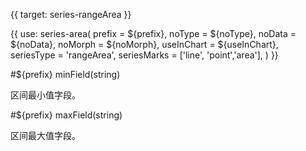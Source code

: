 {{ target: series-rangeArea }}

{{ use: series-area(
  prefix = ${prefix},
  noType = ${noType},
  noData = ${noData},
  noMorph = ${noMorph},
  useInChart = ${useInChart},
  seriesType = 'rangeArea',
  seriesMarks = ['line', 'point','area'],
) }}

#${prefix} minField(string)

区间最小值字段。

#${prefix} maxField(string)

区间最大值字段。

